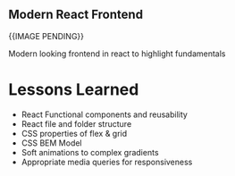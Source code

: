 
## Modern React Frontend

{{IMAGE PENDING}}

Modern looking frontend in react to highlight fundamentals
# Lessons Learned


- React Functional components and reusability
- React file and folder structure
- CSS properties of flex & grid
- CSS BEM Model
- Soft animations to complex gradients
- Appropriate media queries for responsiveness